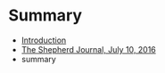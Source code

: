 # Summary

* [Introduction](README.md)
* [The Shepherd Journal, July 10, 2016](https:/www.penflip.com/shepherdjournal/tsj-07162016)
* summary

